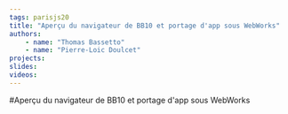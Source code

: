 ```yaml
---
tags: parisjs20
title: "Aperçu du navigateur de BB10 et portage d'app sous WebWorks"
authors:
    - name: "Thomas Bassetto"
    - name: "Pierre-Loic Doulcet"
projects:
slides:
videos:
---
```

#Aperçu du navigateur de BB10 et portage d'app sous WebWorks
